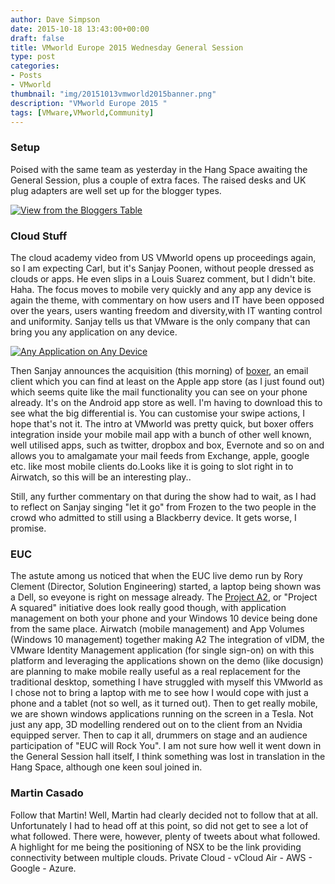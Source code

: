```yaml
---
author: Dave Simpson
date: 2015-10-18 13:43:00+00:00
draft: false
title: VMworld Europe 2015 Wednesday General Session
type: post
categories:
- Posts
- VMworld
thumbnail: "img/20151013vmworld2015banner.png"
description: "VMworld Europe 2015 "
tags: [VMware,VMworld,Community]
---
```


### Setup
Poised with the same team as yesterday in the Hang Space awaiting the General Session, plus a couple of extra faces. The raised desks and UK plug adapters are well set up for the blogger types.  

[![View from the Bloggers Table](/img/20151018bloggers.jpg)](/img/20151018bloggers.jpg)
  
### Cloud Stuff
The cloud academy video from US VMworld opens up proceedings again, so I am expecting Carl, but it's Sanjay Poonen, without people dressed as clouds or apps. He even slips in a Louis Suarez comment, but I didn't bite. Haha. The focus moves to mobile very quickly and any app any device is again the theme, with commentary on how users and IT have been opposed over the years, users wanting freedom and diversity,with IT wanting control and uniformity. Sanjay tells us that VMware is the only company that can bring you any application on any device.  

[![Any Application on Any Device](/img/20151018anyapp.jpg)](/img/20151018anyapp.jpg)

Then Sanjay announces the acquisition (this morning) of [boxer](http://www.getboxer.com/), an email client which you can find at least on the Apple app store (as I just found out) which seems quite like the mail functionality you can see on your phone already. It's on the Android app store as well. I'm having to download this to see what the big differential is. You can customise your swipe actions, I hope that's not it. The intro at VMworld was pretty quick, but boxer offers integration inside your mobile mail app with a bunch of other well known, well utilised apps, such as twitter, dropbox and box, Evernote and so on and allows you to amalgamate your mail feeds from Exchange, apple, google etc. like most mobile clients do.Looks like it is going to slot right in to Airwatch, so this will be an interesting play..  
  
Still, any further commentary on that during the show had to wait, as I had to reflect on Sanjay singing "let it go" from Frozen to the two people in the crowd who admitted to still using a Blackberry device. It gets worse, I promise.  
  
### EUC
The astute among us noticed that when the EUC live demo run by Rory Clement (Director, Solution Engineering) started, a laptop being shown was a Dell, so eveyone is right on message already. The [Project A2](http://www.vmware.com/company/news/releases/vmw-newsfeed/VMware-Unveils-New-End-User-Computing-Innovations-for-Universal-Application-Delivery-and-Device-Management/1984992), or "Project A squared" initiative does look really good though, with application management on both your phone and your Windows 10 device being done from the same place. Airwatch (mobile management) and App Volumes (Windows 10 management) together making A2 The integration of vIDM, the VMware Identity Management application (for single sign-on) on with this platform and leveraging the applications shown on the demo (like docusign) are planning to make mobile really useful as a real replacement for the traditional desktop, something I have struggled with myself this VMworld as I chose not to bring a laptop with me to see how I would cope with just a phone and a tablet (not so well, as it turned out). Then to get really mobile, we are shown windows applications running on the screen in a Tesla. Not just any app, 3D modelling rendered out on to the client from an Nvidia equipped server. Then to cap it all, drummers on stage and an audience participation of "EUC will Rock You". I am not sure how well it went down in the General Session hall itself, I think something was lost in translation in the Hang Space, although one keen soul joined in.  
  
### Martin Casado
Follow that Martin! Well, Martin had clearly decided not to follow that at all. Unfortunately I had to head off at this point, so did not get to see a lot of what followed. There were, however, plenty of tweets about what followed. A highlight for me being the positioning of NSX to be the link providing connectivity between multiple clouds. Private Cloud - vCloud Air - AWS - Google - Azure.  
  
  
  

